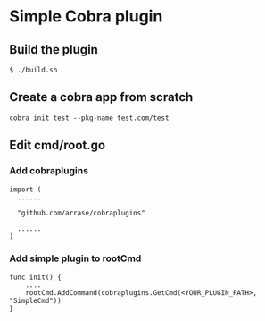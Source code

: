 # Simple Cobra plugin

## Build the plugin

    $ ./build.sh

## Create a cobra app from scratch

    cobra init test --pkg-name test.com/test

## Edit cmd/root.go

### Add cobraplugins

    import (
      ......
      
      "github.com/arrase/cobraplugins"
      
      ......
    )

### Add simple plugin to rootCmd

    func init() {
        ....
        rootCmd.AddCommand(cobraplugins.GetCmd(<YOUR_PLUGIN_PATH>, "SimpleCmd"))
    }
